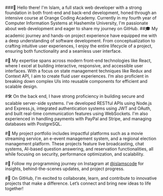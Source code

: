 ###👋 Hello there! I'm Islam, a full stack web developer with a strong foundation in both front-end and back-end development, honed through an intensive course at Orange Coding Academy. Currently in my fourth year of Computer Information Systems at Hashemite University, I'm passionate about web development and eager to share my journey on GitHub.
##🎓 My academic journey and hands-on project experience have equipped me with a deep understanding of software development. From conceptualization to crafting intuitive user experiences, I enjoy the entire lifecycle of a project, ensuring both functionality and a seamless user interface.

#🌟 My expertise spans across modern front-end technologies like React, where I excel at building interactive, responsive, and accessible user interfaces. With a focus on state management techniques like Redux and Context API, I aim to create fluid user experiences. I’m also proficient in breaking down complex UIs into reusable components for efficient and scalable design.

#🛠️ On the back end, I have strong proficiency in building secure and scalable server-side systems. I've developed RESTful APIs using Node.js and Express.js, integrated authentication systems using JWT and OAuth, and built real-time communication features using WebSockets. I'm also experienced in handling payments with PayPal and Stripe, and managing databases with PostgreSQL.

#🚀 My project portfolio includes impactful platforms such as a movie streaming service, an e-event management system, and a regional election management platform. These projects feature live broadcasting, chat systems, AI-based question answering, and reservation functionalities, all while focusing on security, performance optimization, and scalability.

#📸 Follow my programming journey on Instagram at <a href="https://www.instagram.com/islamscode?igsh=MXBycXVvZGN2OGhncQ==">@islamscode</a> for insights, behind-the-scenes updates, and project progress.

#🌱 On GitHub, I'm excited to collaborate, learn, and contribute to innovative projects that make a difference. Let’s connect and bring new ideas to life together!
